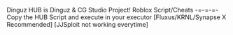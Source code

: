 Dinguz HUB is Dinguz & CG Studio Project!
Roblox Script/Cheats
-=-=-=-
Copy the HUB Script and execute in your executor [Fluxus/KRNL/Synapse X Recommended] [JJSploit not working everytime]
